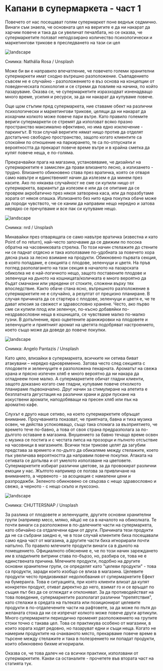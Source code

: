 # Капани в супермаркета - част 1

Повечето от нас посещават голям супермаркет поне веднъж седмично. Винаги съм знаела, че основната цел на веригите е да ни накарат да харчим повече и така да си увеличат печалбата, но се оказва, че супермаркетите ползват неподозирано количество психологически и маркетингови трикове в преследването на тази си цел

![landscape](https://images.unsplash.com/photo-1578916171728-46686eac8d58?q=80&w=1374&auto=format&fit=crop&ixlib=rb-4.0.3&ixid=M3wxMjA3fDB8MHxwaG90by1wYWdlfHx8fGVufDB8fHx8fA%3D%3D)

Снимка: Nathália Rosa / Unsplash

Може би ви е направило впечатление, че повечето големи хранителни супермаркети имат сходно вътрешно разположение. Съвпадението съвсем не е случайно - разположението е въз основа на концепции от поведенческата психология и се стреми да повлияе на начина, по който пазаруваме. Оказва се, че супермаркетите изразходват изненадващо много време, усилия и ресурси, за да ни накарат да купуваме повече.

Още щом стъпим пред супермаркета, ние ставаме обект на различни психологически и маркетингови трикове, целящи да ни накарат да изхарчим колкото може повече пари вътре. Като правило големите вериги супермаркети се стремят да използват всяко празно пространство максимално ефективно, но има едно изключение - паркингът. В този случай веригите нямат нищо против да отделят достатъчно свободно пространство, защото когато клиентите са спокойни по отношение на паркирането, те са по-отпуснати и вероятността да прекарат повече време вътре и в крайна сметка да купят повече неща, е по-голяма.

Прекрачвайки прага на магазина, установяваме, че дизайнът на супермаркетите е замислен да прави влизането лесно, а излизането - трудно. Влизането обикновено става през вратичка, която се отваря само навътре и единственият начин да излезем е да минем през касите. Ако по някаква случайност не сме си купили нищо от супермаркета, вариантът да излезем е или да се опитаме да се проврем акробатично през някоя затворена каса, или да поразбутаме хората от някоя опашка. Излизането без нито една покупка обаче може да породи чувството, че се каним да направим нещо нередно и затова нерядко се пречупваме и все пак си купуваме нещо.

![landscape](https://images.unsplash.com/photo-1542838132-92c53300491e?q=80&w=1374&auto=format&fit=crop&ixlib=rb-4.0.3&ixid=M3wxMjA3fDB8MHxwaG90by1wYWdlfHx8fGVufDB8fHx8fA%3D%3D)

Снимка: nrd / Unsplash

Минавайки през отварящата се само навътре вратичка (известна и като Point of no return), най-често започваме да се движим по посока обратна на часовниковата стрелка. По този начин стелажите до стените ни се паднат отдясно и така използваме по-удобната за повечето хора дясна ръка за лесно взимане на продукти. Обикновено първата секция, в която попадаме, е секцията с плодове, зеленчуци и цветя. На пръв поглед разполагането на тази секция в началото на пазарската обиколка не е най-логичното нещо, защото поставените плодове и зеленчуци на дъното на кошницата/количката е много вероятно да бъдат смачкани или увредени от стоките, сложени върху тях впоследствие. Както обаче стана ясно, вътрешното разположение в супермаркетите не е случайно, а резултат от прецизно планиране. В случая причината да се стартира с плодове, зеленчуци и цветя е, че те дават илюзия за свежест и здравословно хранене. Често, ако първо сме си купили плод или зеленчук, по-късно добавяйки по-нездравословни неща в кошницата, се чувстваме малко по-малко гузни. В допълнение, ярко оцветените аранжировки на плодовете и зеленчуците и приятният аромат на цветята подобряват настроението, което също може да доведе до повече покупки. 

![landscape](https://images.unsplash.com/photo-1579697096985-41fe1430e5df?q=80&w=1472&auto=format&fit=crop&ixlib=rb-4.0.3&ixid=M3wxMjA3fDB8MHxwaG90by1wYWdlfHx8fGVufDB8fHx8fA%3D%3D)

Снимка: Angelo Pantazis / Unsplash

Като цяло, влизайки в супермаркета, всичките ни сетива биват атакувани – нерядко едновременно. Затова често след секцията с плодовете и зеленчуците е разположена пекарната. Ароматът на свежа храна и прясно изпечен хляб е много вероятно да ни накара да огладнеем поне малко. А супермаркетите обичат гладни клиенти, защото доказано когато сме гладни, купуваме повече отколкото планираме първоначално. Друг начин за стимулиране на апетита е безплатната дегустация на различни храни и дори пускане на изкуствени аромати, наподобяващи на пресен хляб или пък на ароматно кафе.

Слухът е друго наше сетиво, на което супермаркетите обръщат внимание. Проучванията показват, че приятната, бавна и тиха музика освен, че действа успокояващо, също така спомага за възприятието, че времето тече по-бавно, а това от своя страна предразполага за по-дългото оставане в магазина. Внушението за бавно течащо време освен с музика се постига и с честата липса на прозорци и пълното отсъствие на часовници в магазините. Всички тези трикове целят да загубим представа за времето и по-дълго да обикаляме между стелажите, което пък увеличава вероятността да направим повече покупки. Атаката на сетивата се допълва и от умелото използване на цветовете. Супермаркетите избират различни цветове, за да провокират различни емоции у нас. Жълтото например се ползва за привличане на вниманието, а червеното - за асоциация с намалени цени и разпродажби. Зеленото обикновено се свързва с нещо здравословно и свежо, а черното - с нещо скъпо и луксозно.

![landscape](https://images.unsplash.com/photo-1622371684824-dc014541a4f5?q=80&w=1470&auto=format&fit=crop&ixlib=rb-4.0.3&ixid=M3wxMjA3fDB8MHxwaG90by1wYWdlfHx8fGVufDB8fHx8fA%3D%3D)

Снимка: CHUTTERSNAP / Unsplash

За разлика от плодовете и зеленчуците, другите основни хранителни групи (например месо, мляко, яйца) не са в началото на обиколката. Те почти винаги са разположени в по-далечните части на супермаркета, като обичайно са отдалечени едни от други. Причината тези продукти да не са събрани заедно е, че в този случай клиентите биха посещавали само една част от магазина, а другите части биха игнорирали почти напълно. По правило млечните продукти винаги са в дъното на помещението. Официалното обяснение е, че по този начин зареждането им в хладилните витрини става по-бързо, но, разбира се, това не е единствената причина. Млечните продукти, подобно на другите основни хранителни групи, се определят като "целеви продукти" - това са продукти, заради които изобщо се влиза в магазина. Целевите продукти често предизвикват недолюбвания от супермаркетите Ефект на бумеранга. Това е ситуацията, при която клиенти влизат да купят конкретен продукт, отиват директно до него, взимат го и се връщат по същия път без да се оглеждат и отклоняват. За да противодействат на това поведение, супермаркетите разполагат различни "препятствия", като стелажи в средата на пътеката или позиционират целевите продукти в по-отдалечените части на рафтовете, за да може по пътя до желаната стока да ни се изпречат колкото може повече други артикули. Много супермаркети периодично променят разположението на групите стоки точно с такава цел. Това се практикува особено от магазини, в които хората ходят редовно, но пазаруват едни и същи неща. Когато не намерим продуктите на очакваното място, прекарваме повече време в търсене между стелажите и така в полезрението ни попадат продукти, които обикновено бихме игнорирали.

Оказва се, че това далеч не са всички практики, използвани от супермаркетите. Какви са останалите - прочетете във втората част на статията тук.